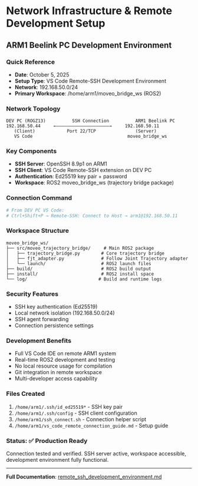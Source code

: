# Network Infrastructure & Remote Development Setup
## ARM1 Beelink PC Development Environment

### Quick Reference
- **Date**: October 5, 2025
- **Setup Type**: VS Code Remote-SSH Development Environment
- **Network**: 192.168.50.0/24
- **Primary Workspace**: /home/arm1/moveo_bridge_ws (ROS2)

### Network Topology
```
DEV PC (ROGZ13)          SSH Connection          ARM1 Beelink PC
192.168.50.44     ←――――――――――――――――――――→     192.168.50.11
   (Client)            Port 22/TCP               (Server)
   VS Code                                    moveo_bridge_ws
```

### Key Components
- **SSH Server**: OpenSSH 8.9p1 on ARM1
- **SSH Client**: VS Code Remote-SSH extension on DEV PC
- **Authentication**: Ed25519 key pair + password
- **Workspace**: ROS2 moveo_bridge_ws (trajectory bridge package)

### Connection Command
```bash
# From DEV PC VS Code:
# Ctrl+Shift+P → Remote-SSH: Connect to Host → arm1@192.168.50.11
```

### Workspace Structure
```
moveo_bridge_ws/
├── src/moveo_trajectory_bridge/     # Main ROS2 package
│   ├── trajectory_bridge.py        # Core trajectory bridge
│   ├── fjt_adapter.py              # Follow Joint Trajectory adapter
│   └── launch/                     # ROS2 launch files
├── build/                          # ROS2 build output
├── install/                        # ROS2 install space
└── log/                           # Build and runtime logs
```

### Security Features
- SSH key authentication (Ed25519)
- Local network isolation (192.168.50.0/24)
- SSH agent forwarding
- Connection persistence settings

### Development Benefits
- Full VS Code IDE on remote ARM1 system
- Real-time ROS2 development and testing
- No local resource usage for compilation
- Git integration in remote workspace
- Multi-developer access capability

### Files Created
1. `/home/arm1/.ssh/id_ed25519*` - SSH key pair
2. `/home/arm1/.ssh/config` - SSH client configuration
3. `/home/arm1/ssh_connect.sh` - Connection helper script
4. `/home/arm1/vs_code_remote_connection_guide.md` - Setup guide

### Status: ✅ Production Ready
Connection tested and verified. SSH server active, workspace accessible, development environment fully functional.

---
**Full Documentation**: [remote_ssh_development_environment.md](remote_ssh_development_environment.md)